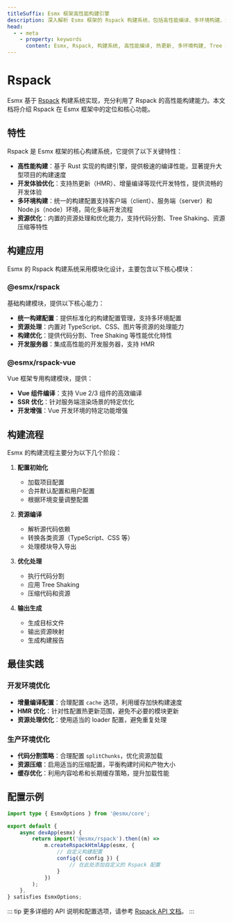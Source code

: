 ```yaml
---
titleSuffix: Esmx 框架高性能构建引擎
description: 深入解析 Esmx 框架的 Rspack 构建系统，包括高性能编译、多环境构建、资源优化等核心特性，助力开发者构建高效、可靠的现代 Web 应用。
head:
  - - meta
    - property: keywords
      content: Esmx, Rspack, 构建系统, 高性能编译, 热更新, 多环境构建, Tree Shaking, 代码分割, SSR, 资源优化, 开发效率, 构建工具
---
```


# Rspack

Esmx 基于 [Rspack](https://rspack.dev/) 构建系统实现，充分利用了 Rspack 的高性能构建能力。本文档将介绍 Rspack 在 Esmx 框架中的定位和核心功能。

## 特性

Rspack 是 Esmx 框架的核心构建系统，它提供了以下关键特性：

- **高性能构建**：基于 Rust 实现的构建引擎，提供极速的编译性能，显著提升大型项目的构建速度
- **开发体验优化**：支持热更新（HMR）、增量编译等现代开发特性，提供流畅的开发体验
- **多环境构建**：统一的构建配置支持客户端（client）、服务端（server）和 Node.js（node）环境，简化多端开发流程
- **资源优化**：内置的资源处理和优化能力，支持代码分割、Tree Shaking、资源压缩等特性

## 构建应用

Esmx 的 Rspack 构建系统采用模块化设计，主要包含以下核心模块：

### @esmx/rspack

基础构建模块，提供以下核心能力：

- **统一构建配置**：提供标准化的构建配置管理，支持多环境配置
- **资源处理**：内置对 TypeScript、CSS、图片等资源的处理能力
- **构建优化**：提供代码分割、Tree Shaking 等性能优化特性
- **开发服务器**：集成高性能的开发服务器，支持 HMR

### @esmx/rspack-vue

Vue 框架专用构建模块，提供：

- **Vue 组件编译**：支持 Vue 2/3 组件的高效编译
- **SSR 优化**：针对服务端渲染场景的特定优化
- **开发增强**：Vue 开发环境的特定功能增强

## 构建流程

Esmx 的构建流程主要分为以下几个阶段：

1. **配置初始化**
   - 加载项目配置
   - 合并默认配置和用户配置
   - 根据环境变量调整配置

2. **资源编译**
   - 解析源代码依赖
   - 转换各类资源（TypeScript、CSS 等）
   - 处理模块导入导出

3. **优化处理**
   - 执行代码分割
   - 应用 Tree Shaking
   - 压缩代码和资源

4. **输出生成**
   - 生成目标文件
   - 输出资源映射
   - 生成构建报告

## 最佳实践

### 开发环境优化

- **增量编译配置**：合理配置 `cache` 选项，利用缓存加快构建速度
- **HMR 优化**：针对性配置热更新范围，避免不必要的模块更新
- **资源处理优化**：使用适当的 loader 配置，避免重复处理

### 生产环境优化

- **代码分割策略**：合理配置 `splitChunks`，优化资源加载
- **资源压缩**：启用适当的压缩配置，平衡构建时间和产物大小
- **缓存优化**：利用内容哈希和长期缓存策略，提升加载性能

## 配置示例

```ts title="src/entry.node.ts"
import type { EsmxOptions } from '@esmx/core';

export default {
    async devApp(esmx) {
        return import('@esmx/rspack').then((m) =>
            m.createRspackHtmlApp(esmx, {
                // 自定义构建配置
                config({ config }) {
                    // 在此处添加自定义的 Rspack 配置
                }
            })
        );
    },
} satisfies EsmxOptions;
```

::: tip
更多详细的 API 说明和配置选项，请参考 [Rspack API 文档](/api/app/rspack.html)。
:::
